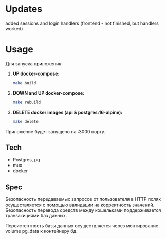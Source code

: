 # Updates
added sessions and login handlers
(frontend - not finished, but handlers worked)

# Usage 

Для запуска приложения:

1. **UP docker-compose:**
   ```bash
   make build

2. **DOWN and UP docker-compose:**
   ```bash
   make rebuild

1. **DELETE docker images (api & postgres:16-alpine):**
   ```bash
   make delete

Приложение будет запущено на :3000 порту.

## Tech

- Postgres, pq
- mux 
- docker

## Spec

Безопасность передаваемых запросов от пользователя в HTTP полях осуществляется с помощью валидации на корректность значений.
Безопасность перевода средств между кошельками поддерживается транзакициями баз данных.

Персистентность базы данных осуществляется через монтирование volume pg_data к контейнеру бд.
